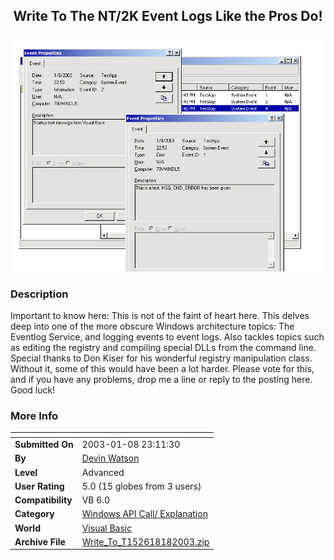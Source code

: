 ﻿<div align="center">

## Write To The NT/2K Event Logs Like the Pros Do\!

<img src="PIC2003182316248120.jpg">
</div>

### Description

Important to know here: This is not of the faint of heart here. This delves deep into one of the more obscure Windows architecture topics: The Eventlog Service, and logging events to event logs. Also tackles topics such as editing the registry and compiling special DLLs from the command line. Special thanks to Don Kiser for his wonderful registry manipulation class. Without it, some of this would have been a lot harder. Please vote for this, and if you have any problems, drop me a line or reply to the posting here. Good luck!
 
### More Info
 


<span>             |<span>
---                |---
**Submitted On**   |2003-01-08 23:11:30
**By**             |[Devin Watson](https://github.com/Planet-Source-Code/PSCIndex/blob/master/ByAuthor/devin-watson.md)
**Level**          |Advanced
**User Rating**    |5.0 (15 globes from 3 users)
**Compatibility**  |VB 6\.0
**Category**       |[Windows API Call/ Explanation](https://github.com/Planet-Source-Code/PSCIndex/blob/master/ByCategory/windows-api-call-explanation__1-39.md)
**World**          |[Visual Basic](https://github.com/Planet-Source-Code/PSCIndex/blob/master/ByWorld/visual-basic.md)
**Archive File**   |[Write\_To\_T152618182003\.zip](https://github.com/Planet-Source-Code/devin-watson-write-to-the-nt-2k-event-logs-like-the-pros-do__1-42284/archive/master.zip)








